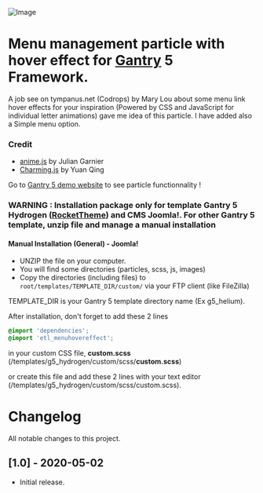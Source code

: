 ![Image](https://www.demo-gantry5.en-toutes-lettres.fr/images/particles/etl_particles_menuhovereffects.jpg)

# Menu management particle with hover effect for [Gantry] 5 Framework. 

A job see on tympanus.net (Codrops) by Mary Lou about some menu link hover effects for your inspiration (Powered by CSS and JavaScript for individual letter animations) gave me idea of this particle. I have added also a Simple menu option.

### Credit
- [anime.js](https://animejs.com/) by Julian Garnier
- [Charming.js](https://github.com/yuanqing/charming) by Yuan Qing


Go to [Gantry 5 demo website](https://www.demo-gantry5.en-toutes-lettres.fr/en/particles-en/menu-hover-effects) to see particle functionnality !


### WARNING : Installation package only for template Gantry 5 Hydrogen ([RocketTheme]) and CMS Joomla!. For other Gantry 5 template, unzip file and manage a manual installation

#### Manual Installation (General) - Joomla!
- UNZIP the file on your computer.
- You will find some directories (particles, scss, js, images)
- Copy the directories (including files) to ```root/templates/TEMPLATE_DIR/custom/``` via your FTP client (like FileZilla)

TEMPLATE_DIR is your Gantry 5 template directory name (Ex g5_helium).

After installation, don't forget to add these 2 lines
```scss
@import 'dependencies';
@import 'etl_menuhovereffect';
```
in your custom CSS file, **custom.scss** (/templates/g5_hydrogen/custom/scss/**custom.scss**)

or create this file and add these 2 lines with your text editor (/templates/g5_hydrogen/custom/scss/custom.scss).


# Changelog
All notable changes to this project.


## [1.0] - 2020-05-02

- Initial release.



[RocketTheme]: https://rockettheme.com/
[Gantry]: http://gantry.org/
